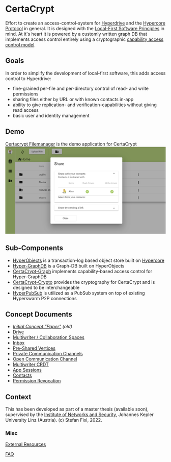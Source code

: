 # CertaCrypt

Effort to create an access-control-system for [Hyperdrive](https://hypercore-protocol.org/#hyperdrive) and the [Hypercore Protocol](hypercore-protocol.org/) in general. 
It is designed with the [Local-First Software Principles](https://www.inkandswitch.com/local-first.html) in mind.
At it's heart it is powered by a customly written graph DB that implements access control entirely using a cryptographic [capability access control model](https://en.wikipedia.org/wiki/Capability-based_security).

## Goals

In order to simplify the development of local-first software, this adds access control to Hyperdrive:

- fine-grained per-file and per-directory control of read- and write permissions
- sharing files either by URL or with known contacts in-app
- ability to give replication- and verification-capabilities without giving read access
- basic user and identity management

## Demo

[Certacrypt Filemanager](https://github.com/fsteff/certacrypt-filemanager) is the demo application for CertaCrypt
![Demo Image](./docs/Filemanager-UI.png)

## Sub-Components

- [HyperObjects](https://github.com/fsteff/hyperobjects) is a transaction-log based object store built on [Hypercore](https://github.com/hypercore-protocol/hypercore)
- [Hyper-GraphDB](https://github.com/fsteff/hyper-graphdb) is a Graph-DB built on HyperObjects
- [CertaCrypt-Graph](https://github.com/fsteff/certacrypt-graph) implements capability-based access control for Hyper-GraphDB
- [CertaCrypt-Crypto](https://github.com/fsteff/certacrypt-crypto) provides the cryptography for CertaCrypt and is designed to be interchangeable
- [HyperPubSub](https://github.com/fsteff/hyperpubsub) is utilized as a PubSub system on top of existing Hyperswarm P2P connections

## Concept Documents

- *[Initial Concept "Paper"](https://github.com/fsteff/certacrypt/blob/master/docs/concept.pdf) (old)*
- [Drive](https://github.com/fsteff/certacrypt/blob/master/docs/drive.md)
- [Multiwriter / Collaboration Spaces](https://github.com/fsteff/certacrypt/blob/master/docs/multiwriter.md)
- [Inbox](https://github.com/fsteff/certacrypt/blob/master/docs/inbox.md)
- [Pre-Shared Vertices](https://github.com/fsteff/certacrypt/blob/master/docs/preshared-vertices.md)
- [Private Communication Channels](https://github.com/fsteff/certacrypt/blob/master/docs/private-commchannel.md)
- [Open Communication Channel](https://github.com/fsteff/certacrypt/blob/master/docs/open-commchannel.md)
- [Multiwriter CRDT](https://github.com/fsteff/certacrypt/blob/master/docs/crdt.md)  
- [App Sessions](https://github.com/fsteff/certacrypt/blob/master/docs/session.md)
- [Contacts](https://github.com/fsteff/certacrypt/blob/master/docs/contacts.md)
- [Permission Revocation](https://github.com/fsteff/certacrypt/blob/master/docs/revocation.md)

## Context

This has been developed as part of a master thesis (available soon), supervised by the [Institute of Networks and Security](https://www.ins.jku.at/), Johannes Kepler University Linz (Austria).
(c) Stefan Fixl, 2022.

### Misc

[External Resources](https://github.com/fsteff/certacrypt/blob/master/docs/resources.md)

[FAQ](https://github.com/fsteff/certacrypt/blob/master/docs/faq.md)